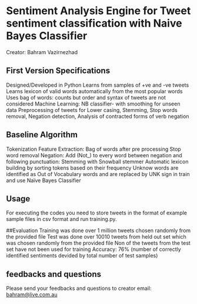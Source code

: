# Sentiment Analysis Engine for Tweet sentiment classification with Naive Bayes Classifier
Creator: Bahram Vazirnezhad

## First Version Specifications
Designed/Developed in Python
Learns from samples of +ve and -ve tweets
Learns lexicon of valid words automatically from the most popular words
Uses bag of words: counts but order and syntax of tweets are not considered
Machine Learning: NB classifier- with smoothing for unseen data
Preprocessing of tweets for Lower casing, Stemming, Stop words removal, Negation detection, Analysis of contracted forms of verb negation

## Baseline Algorithm 
Tokenization
Feature Extraction: Bag of words after pre processing
Stop word removal
Negation: Add (Not_) to every word between negation and following punctuation:
Stemming with Snowball stemmer
Automatic lexicon building by sorting tokens based on their frequency
Unknow words are identified as Out of Vocabulary words and are replaced by UNK sign in train and use
Naïve Bayes Classifier 

## Usage
For executing the codes you need to store tweets in the format of example sample files in csv format and
run training.py.

##Evaluation
Training was done over 1 million tweets chosen randomly from the provided file 
Test was done over 10010 tweets from held out set which was chosen randomly from the provided file 
Non of the tweets from the test set have not been used for training
Accuracy: 76% (number of correctly identified sentiments devided by total number of test samples)

## feedbacks and questions
Please send your feedbacks and questions to creator email: bahram@live.com.au
 
 
  
 
 
  
 





